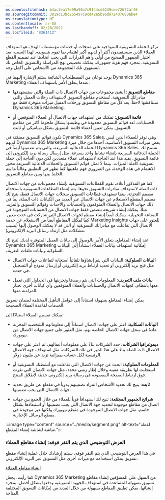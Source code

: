 ```yaml
---
ms.openlocfilehash: b4ac3ea17e99a90a7c9144cd0239cee72672af40
ms.sourcegitcommit: 3019c13bc265497c9cd42e5b96d972407680abe4
ms.translationtype: HT
ms.contentlocale: ar-SA
ms.lasthandoff: 02/28/2022
ms.locfileid: "8361412"
---
```

تركز الحملة التسويقية النموذجية على منتجات أو خدمات مؤسستك. الهدف هو استهداف العملاء الذين سيستفيدون أكثر أو لديهم أكبر اهتمام بما تقوم بتسويقه. لهذا السبب، يعد اختيار الجمهور الصحيح من أولى وأهم القرارات التي يجب اتخاذها عند تصميم القطع التسويقية. بمجرد فهم هوية جمهورك، يمكنك تخصيص نهج المراسلة والتسويق الخاص بك لتستهوي تلك المجموعة من الأشخاص على أكمل وجه. 

يوجد نوعان من المصطلحات الشائعة ستتم الإشارة إليهما في Dynamics 365 Marketing عندما يتعلق الأمر باستهداف العملاء: 

- **مقاطع التسويق:** أنشئ مجموعات من جهات الاتصال ذات الصلة والتي ستستهدفها مبادراتك التسويقية. تُستخدم مقاطع التسويق لاستهداف رحلات العميل والتي سنناقشها لاحقاً. يعد كلٌّ من مقاطع التسويق ورحلات العميل ميزات متوفرة فقط مع Dynamics 365 Marketing.

 

- **قائمة التسويق:** تمكنك من استهداف جهات الاتصال أو العملاء المتوقعين أو الحسابات. تُعد قوائم التسويق محدودة في وظيفتها بشكل ملحوظ أكثر من مقاطع التسويق. يمكن تعيين أعضاء قائمة التسويق بشكل ديناميكي أو ثابت. 

تكون قوائم التسويق مضمّنة في Dynamics 365 Sales. وهي توفر للعملاء الذين ليس لديهم Dynamics 365 Marketing بعض ميزات التسويق الأساسية. أحدها من خلال ميزة الحملة الدعائية السريعة، والتي يتم تضمينها أيضاً في Dynamics 365 Sales. تسمح لك الحملة الدعائية السريعة بإنشاء نشاط واحد بسرعة، مثل إرسال رسالة بريد إلكتروني إلى قائمة التسويق. يفيد هذا عند الحاجة لاستهداف عملاء متعددين لكن دون الحاجة إلى حملة تسويقية كاملة الميزات. بينما لا تمثل قوائم التسويق والحملات الدعائية السريعة محور الاهتمام في هذه الوحدة، من الضروري فهم ماهيتها كما تظهر في التطبيق وغالباً ما يتم الخلط بينها وبين مقاطع التسويق. 

كما هو المذكور أعلاه، تقوم القطاعات التسويقية بإنشاء مجموعات من جهات الاتصال ذات الصلة لاستهداف مبادرات التسويق نحوها. يتم إنشاء القطاعات التسويقية باستخدام مصمم التجزئة. بينما تستهدف قطاعات التسويق سجلات جهات الاتصال فقط، يتيح لك مصمم المقطع الاستعلام عن جهات الاتصال عبر العديد من الكيانات ذات الصلة، بما في ذلك جهات الاتصال والعملاء المتوقعون والحسابات والأحداث وقوائم التسويق والمزيد. مثلاُ، يمكنك إنشاء شريحة تتضمن فقط جهات الاتصال من الحسابات الموجودة في الصناعة التحويلية. يمكنك أيضاً إنشاء مقطع لجهات الاتصال التي شاركت في حدث معين. كما تُمكّنك المقاطع أيضاً من الاستعلام عن خدمة Marketing Insights للعثور على جهات الاتصال التي تفاعلت مع مبادراتك التسويقية أو التي قد لا يمكنك الوصول إليها (بسبب مشكلات مثل ارتداد رسائل البريد الإلكتروني).

عند إنشاء المقاطع، يتعلق الأمر بالوصول إلى بيانات العميل المتوفرة لديك. يُتيح لك Dynamics 365 Marketing إمكانية استهداف بيانات العملاء استناداً إلى البيانات السلوكية وبيانات ملفات التعريف. 

- **البيانات السلوكية:** البيانات التي يتم إنشاؤها تلقائياً استجابة لتفاعلات جهات الاتصال مثل فتح بريد إلكتروني أو تحديد ارتباط بريد إلكتروني أو إرسال نموذج أو التسجيل في حدث. 

- **بيانات ملف التعريف:** المعلومات التي يتم رصدها وتخزينها في الجداول التي تعمل معها بانتظام، كجهات الاتصال والحسابات والعملاء المتوقعين وأي كيانات أخرى تختار المزامنة معها. 

يمكن إنشاء المقاطع بسهولة استناداً إلى عوامل التأهيل المختلفة لضمان تسويق الخدمات لقاعدة العملاء الصحيحة. 

يمكنك تقسيم العملاء استنادًا إلى:

- **البيانات السكانية:** اعثر على جهات الاتصال استناداً إلى معلوماتهم الشخصية المخزنة عادةً في سجل جهات الاتصال الخاصة بهم، مثل العثور على جميع جهات الاتصال من نيويورك. 

- **ديموغرافيا الشركات:** حدد الشركات بناءً على معلومات أعمالهم، ثم اعثر على جهات الاتصال ذات الصلة بناءً على هذا الدور في تلك الشركات، مثل استهداف جهة الاتصال الرئيسية لكل حساب بميزانية تزيد عن مليون دولار. 

- **المعلومات السلوكية:** ابحث عن جهات الاتصال التي تفاعلت مع أنشطتك التسويقية أو استجابت لها بطريقة معينة وخلال إطار زمني محدد، مثل جهات الاتصال التي نقرت فوق ارتباط الصفحة المقصودة في رسالة بريد إلكتروني حديثة لإطلاق المنتج. 

- **ثابت:** يتيح لك تحديد الأشخاص المراد تضمينهم يدوياً في مقطع عن طريق تحديد جهات الاتصال التي يجب تضمينها. 

- **شرائح الجمهور المجمّعة:** تتيح لك استهدافاً قوياً للعملاء من خلال الجمع بين جهات اتصال من مقاطع موجودة لتحديد جهة الاتصال التي يجب تضمينها أو استبعادها بشكل حاسم، مثل جهات الاتصال الموجودة في مقطع نيويورك ولكنها غير موجودة في مقطع الرسائل الإخبارية. 

 
:::image type="content" source="../media/segment.png" alt-text="لقطة شاشة لشاشة إنشاء المقطع.":::

 

### <a name="click-through-demo-create-customer-segments"></a>العرض التوضيحي الذي يتم النقر فوقه: إنشاء مقاطع العملاء

في هذا العرض التوضيحي الذي يتم النقر فوقه، سيتم إرشادك خلال عملية إنشاء مقطع تسويق يمكن استخدامه مع ميزات أخرى مثل التسويق عبر البريد الإلكتروني. 

[إنشاء مقاطع العملاء](https://edxinteractivepage.blob.core.windows.net/edxpages/mb-910/version2/LP-MKTING-M1-Segments/index.html)

كما رأيت، يجعل Dynamics 365 Marketing من السهل على المسوّقين إنشاء مقاطع تسويق بسهولة للمساعدة في استهداف الجهود التسويقية ودفعها بشكل أفضل. بمجرد إنشائها، يمكن تطبيق المقاطع بسهولة من خلال العديد من إمكانات التسويق المختلفة المتاحة. 

 
